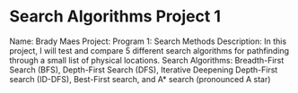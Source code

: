 # Search Algorithms Project 1

Name: Brady Maes
Project: Program 1: Search Methods
Description: In this project, I will test and compare 5 different search algorithms for pathfinding through a small list of physical locations.
Search Algorithms: Breadth-First Search (BFS), Depth-First Search (DFS), Iterative Deepening Depth-First search (ID-DFS), Best-First search, and A* search (pronounced A star)
